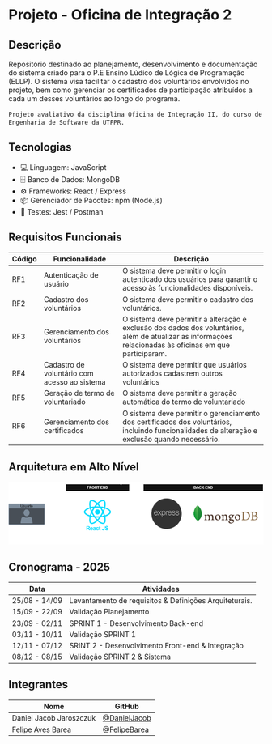 # Projeto - Oficina de Integração 2

## Descrição

Repositório destinado ao planejamento, desenvolvimento e documentação do sistema criado para o P.E Ensino Lúdico de Lógica de Programação (ELLP). O sistema visa facilitar o cadastro dos voluntários envolvidos no projeto, bem como gerenciar os certificados de participação atribuídos a cada um desses voluntários ao longo do programa.

    Projeto avaliativo da disciplina Oficina de Integração II, do curso de Engenharia de Software da UTFPR.


## Tecnologias 

- 💻 Linguagem: JavaScript
- 🗄️ Banco de Dados: MongoDB
- ⚙️ Frameworks: React / Express
- 📦 Gerenciador de Pacotes: npm (Node.js)
- 🧪 Testes: Jest / Postman

## Requisitos Funcionais


| Código  | Funcionalidade                       | Descrição                                                                 |
|---------|--------------------------------------|---------------------------------------------------------------------------|
| RF1     | Autenticação de usuário              | O sistema deve permitir o login autenticado dos usuários para garantir o acesso às funcionalidades disponíveis.|
| RF2     | Cadastro dos voluntários             | O sistema deve permitir o cadastro dos voluntários.|
| RF3     | Gerenciamento dos voluntários        | O sistema deve permitir a alteração e exclusão dos dados dos voluntários, além de atualizar as informações relacionadas às oficinas em que participaram.|
| RF4     | Cadastro de voluntário com acesso ao sistema | O sistema deve permitir que usuários autorizados cadastrem outros voluntários|
| RF5     | Geração de termo de voluntariado     | O sistema deve permitir a geração automática do termo de voluntariado|
| RF6     | Gerenciamento dos certificados       | O sistema deve permitir o gerenciamento dos certificados dos voluntários, incluindo funcionalidades de alteração e exclusão quando necessário.|




## Arquitetura em Alto Nível
 
![image](assets/ArquiteturaAltoNivel.png)


## Cronograma - 2025

| Data            | Atividades                           |
| --------------- | -------------------------------- |
|  25/08 - 14/09  | Levantamento de requisitos & Definições Arquiteturais.
|  15/09 - 22/09  | Validação Planejamento
|  23/09 - 02/11  | SPRINT 1 - Desenvolvimento Back-end
|  03/11 - 10/11  | Validação SPRINT 1
|  12/11 - 07/12  | SRINT 2 - Desenvolvimento Front-end & Integração
|  08/12 - 08/15  | Validação SPRINT 2 & Sistema

## Integrantes

| Nome            | GitHub                           |
| --------------- | -------------------------------- |
| Daniel Jacob Jaroszczuk  | [@DanielJacob](https://github.com/Dani-Jacob)
| Felipe Aves Barea  | [@FelipeBarea](https://github.com/fehbarea)
